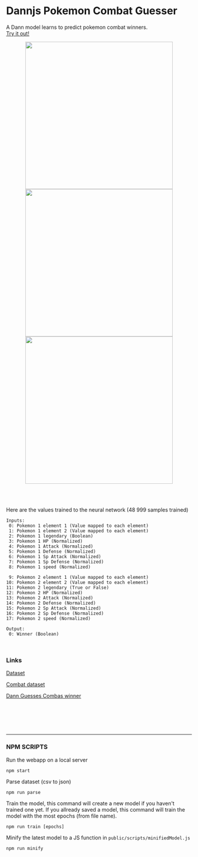 # Dannjs Pokemon Combat Guesser


A Dann model learns to predict pokemon combat winners.<br/>
[Try it out!](https://raw.githack.com/matiasvlevi/Dannjs-Pokemon/v0.5.0/public/index.html)
<div align="center">
<img src="https://i.ibb.co/hCz5GDQ/screen1.png" width="400px">
<img src="https://i.ibb.co/mbPxwbn/screen2.png" width="400px">
<img src="https://i.ibb.co/grZzvKd/screen3.png" width="400px">
</div>

<br/><br/>

Here are the values trained to the neural network (48 999 samples trained)
```
Inputs:
 0: Pokemon 1 element 1 (Value mapped to each element)
 1: Pokemon 1 element 2 (Value mapped to each element)
 2: Pokemon 1 legendary (Boolean)
 3: Pokemon 1 HP (Normalized)
 4: Pokemon 1 Attack (Normalized)
 5: Pokemon 1 Defense (Normalized)
 6: Pokemon 1 Sp Attack (Normalized)
 7: Pokemon 1 Sp Defense (Normalized)
 8: Pokemon 1 speed (Normalized)

 9: Pokemon 2 element 1 (Value mapped to each element)
10: Pokemon 2 element 2 (Value mapped to each element)
11: Pokemon 2 legendary (True or False)
12: Pokemon 2 HP (Normalized)
13: Pokemon 2 Attack (Normalized)
14: Pokemon 2 Defense (Normalized)
15: Pokemon 2 Sp Attack (Normalized)
16: Pokemon 2 Sp Defense (Normalized)
17: Pokemon 2 speed (Normalized)

Output:
 0: Winner (Boolean)
```

<br/>

### Links

[Dataset](https://raw.githack.com/matiasvlevi/Dannjs-Pokemon/v0.1.0/public/index.html)

[Combat dataset](https://raw.githack.com/matiasvlevi/Dannjs-Pokemon/v0.2.0/public/index.html)

[Dann Guesses Combas winner](https://raw.githack.com/matiasvlevi/Dannjs-Pokemon/v0.5.0/public/index.html)

<br/><br/><br/><br/>

---

### NPM SCRIPTS
Run the webapp on a local server
```
npm start
```

Parse dataset (csv to json)
```
npm run parse
```

Train the model, this command will create a new model if you haven't trained one yet.
If you allready saved a model, this command will train the model with the most epochs (from file name).
```
npm run train [epochs]
```

Minify the latest model to a JS function in `public/scripts/minifiedModel.js`
```
npm run minify
```
